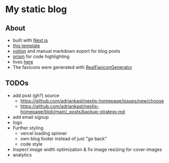 # My static blog

## About

- built with [Next.js](https://nextjs.org/)
- [this template](https://github.com/vercel/next.js/tree/canary/examples/blog-starter)
- [notion](https://www.notion.so/) and manual markdown export
for blog posts
- [prism](https://prismjs.com/) for code highlighting
- lives [here](https://github.com/adriankast/nextjs-homepage)
- The favicons were generated with [RealFaviconGenerator](https://realfavicongenerator.net/)

## TODOs

- add post (gh?) source
    - https://github.com/adriankast/nextjs-homepage/issues/new/choose
    - https://github.com/adriankast/nextjs-homepage/blob/main/_posts/backup-strategy.md
- add email signup
- logo
- Further styling
  - vercel loading spinner
  - own blog footer instead of just "go back"
  - code style
- Inspect image width optimization & fix image resizing for cover-images
- analytics

